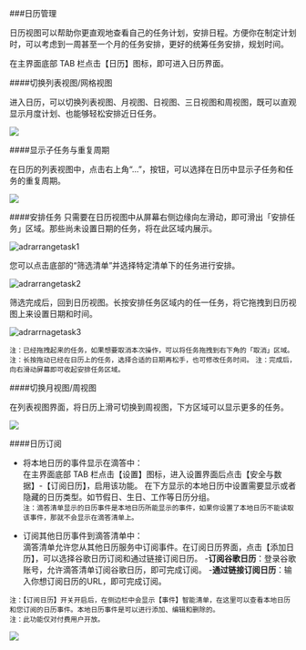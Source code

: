 ###日历管理

日历视图可以帮助你更直观地查看自己的任务计划，安排日程。方便你在制定计划时，可以考虑到一周甚至一个月的任务安排，更好的统筹任务安排，规划时间。

在主界面底部 TAB 栏点击【日历】图标，即可进入日历界面。

####切换列表视图/网格视图

进入日历，可以切换列表视图、月视图、日视图、三日视图和周视图，既可以直观显示月度计划、也能够轻松安排近日任务。

![](Calendar/calendar.png)

####显示子任务与重复周期

在日历的列表视图中，点击右上角“...”，按钮，可以选择在日历中显示子任务和任务的重复周期。

![](Calendar/xianshizirenwu.png)


####安排任务
只需要在日历视图中从屏幕右侧边缘向左滑动，即可滑出「安排任务」区域。那些尚未设置日期的任务，将在此区域内展示。

![adrarrangetask1](../win/a111.png)

您可以点击底部的“筛选清单”并选择特定清单下的任务进行安排。

![adrarrangetask2](../win/A42.png)

筛选完成后，回到日历视图。长按安排任务区域内的任一任务，将它拖拽到日历视图上来设置日期和时间。

![adrarrnagetask3](../win/A43.png)

`注：已经拖拽起来的任务，如果想要取消本次操作，可以将任务拖拽到右下角的「取消」区域。`
`注：长按拖动已经在日历上的任务，选择合适的日期再松手，也可修改任务时间。`
`注：完成后，向右滑动屏幕即可收起安排任务区域。`


####切换月视图/周视图

在列表视图界面，将日历上滑可切换到周视图，下方区域可以显示更多的任务。

![](Calendar/slide.png)


####日历订阅

* 将本地日历的事件显示在滴答中：  
在主界面底部 TAB 栏点击【设置】图标，进入设置界面后点击【安全与数据】-【订阅日历】，启用该功能。
在下方显示的本地日历中设置需要显示或者隐藏的日历类型。如节假日、生日、工作等日历分组。  
`注：滴答清单显示的日历事件是本地日历所能显示的事件，如果你设置了本地日历不能读取该事件，那就不会显示在滴答清单上。`

* 订阅其他日历事件到滴答清单中：  
滴答清单允许您从其他日历服务中订阅事件。在订阅日历界面，点击【添加日历】，可以选择谷歌日历订阅和通过链接订阅日历。
 -**订阅谷歌日历**：登录谷歌账号，允许滴答清单订阅谷歌日历，即可完成订阅。
 -**通过链接订阅日历**：输入你想订阅日历的URL，即可完成订阅。


`注：【订阅日历】开关开启后，在侧边栏中会显示【事件】智能清单，在这里可以查看本地日历和您订阅的日历事件。本地日历事件是可以进行添加、编辑和删除的。`  
`注：此功能仅对付费用户开放。`

![](Calendar/subscribe.png)

